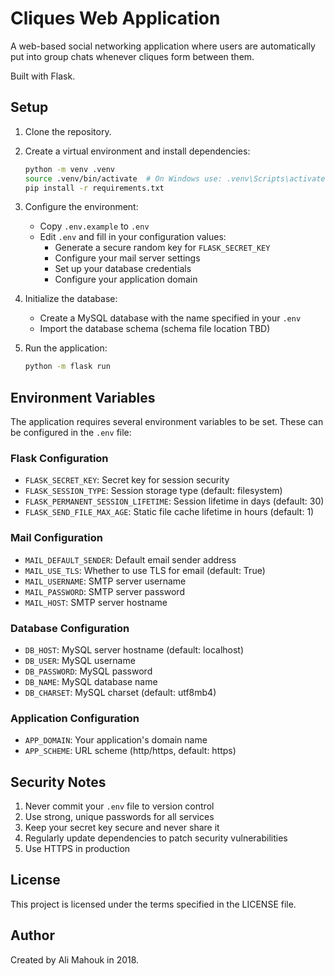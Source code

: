 # Cliques Web Application

A web-based social networking application where users are automatically put into group chats whenever cliques form between them.

Built with Flask.

## Setup

1. Clone the repository.
2. Create a virtual environment and install dependencies:

    ```bash
    python -m venv .venv
    source .venv/bin/activate  # On Windows use: .venv\Scripts\activate
    pip install -r requirements.txt
    ```

3. Configure the environment:
   - Copy `.env.example` to `.env`
   - Edit `.env` and fill in your configuration values:
     - Generate a secure random key for `FLASK_SECRET_KEY`
     - Configure your mail server settings
     - Set up your database credentials
     - Configure your application domain

4. Initialize the database:
   - Create a MySQL database with the name specified in your `.env`
   - Import the database schema (schema file location TBD)

5. Run the application:

    ```bash
    python -m flask run
    ```

## Environment Variables

The application requires several environment variables to be set. These can be configured in the `.env` file:

### Flask Configuration

- `FLASK_SECRET_KEY`: Secret key for session security
- `FLASK_SESSION_TYPE`: Session storage type (default: filesystem)
- `FLASK_PERMANENT_SESSION_LIFETIME`: Session lifetime in days (default: 30)
- `FLASK_SEND_FILE_MAX_AGE`: Static file cache lifetime in hours (default: 1)

### Mail Configuration

- `MAIL_DEFAULT_SENDER`: Default email sender address
- `MAIL_USE_TLS`: Whether to use TLS for email (default: True)
- `MAIL_USERNAME`: SMTP server username
- `MAIL_PASSWORD`: SMTP server password
- `MAIL_HOST`: SMTP server hostname

### Database Configuration

- `DB_HOST`: MySQL server hostname (default: localhost)
- `DB_USER`: MySQL username
- `DB_PASSWORD`: MySQL password
- `DB_NAME`: MySQL database name
- `DB_CHARSET`: MySQL charset (default: utf8mb4)

### Application Configuration

- `APP_DOMAIN`: Your application's domain name
- `APP_SCHEME`: URL scheme (http/https, default: https)

## Security Notes

1. Never commit your `.env` file to version control
2. Use strong, unique passwords for all services
3. Keep your secret key secure and never share it
4. Regularly update dependencies to patch security vulnerabilities
5. Use HTTPS in production

## License

This project is licensed under the terms specified in the LICENSE file.

## Author

Created by Ali Mahouk in 2018.
